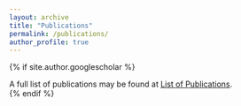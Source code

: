 ```yaml
---
layout: archive
title: "Publications"
permalink: /publications/
author_profile: true
---
```



{% if site.author.googlescholar %}
  <div class="wordwrap"> A full list of publications may be found at  <a href="https://inspirehep.net/authors/1454351">List of Publications</a>.</div>
{% endif %}






